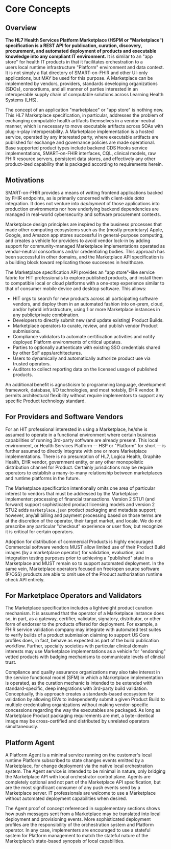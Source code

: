 # Core Concepts

## Overview

**The HL7 Health Services Platform Marketplace (HSPM or "Marketplace") specification is a REST API for publication, curation, discovery, procurement, and automated deployment of products and executable knowledge into any compliant IT environment.** It is similar to an "app store" for health IT products in that it facilitates orchestration to a users local runtime infrastructure "Platform" environment and data context. It is not simply a flat directory of SMART-on-FHIR and other UI-only applications, but MAY be used for this purpose. A Marketplace can be implemented by vendors, providers, standards developing organizations (SDOs), consortiums, and all manner of parties interested in an interoperable supply chain of computable solutions across Learning Health Systems (LHS).

The concept of an application "marketplace" or "app store" is nothing new. This HL7 Marketplace specification, in particular, addresses the problem of exchanging computable health artifacts themselves in a vendor-neutral manner, which is necessary to move executable artifacts across SOAs with plug-n-play interoperability. A Marketplace implementation is a hosted service, operated by any interested party, where executable artifacts are published for exchange and governance policies are made operational. Base supported product types include backend CDS Hooks service implementations, SMART-on-FHIR interfaces, CQL, clinical models, raw FHIR resource servers, persistent data stores, and effectively any other product-ized capability that is packaged according to requirements herein.

## Motivations

SMART-on-FHIR provides a means of writing frontend applications backed by FHIR endpoints, as is primarily concerned with client-side *data* integration. It does not venture into *deployment* of those applications into production environments nor how underlying backend dependencies are managed in real-world cybersecurity and software procurement contexts.

Marketplace design principles are inspired by the business processes that made other computing ecosystems such as the (mostly proprietary) Apple, Google, and Amazon app stores successful in general-purpose computing, and creates a vehicle for providers to avoid vendor lock-in by adding support for community-managed Marketplace implementations operated as vendor-neutral consortiums and/or credentialing bodies. This approach has been successful in other domains, and the Marketplace API specification is a building block toward replicating those successes in healthcare.

The Marketplace specification API provides an "app store"-like service fabric for HIT professionals to explore published products, and install them to compatible local or cloud platforms with a one-step experience similar to that of consumer mobile device and desktop software. This allows:

 * HIT orgs to search for new products across all participating software vendors, and deploy them in an automated fashion into on-prem, cloud, and/or hybrid infrastructure, using 1 or more Marketplace instances in any public/private combination.
 * Developers to directly submit new (and update existing) Product Builds.
 * Marketplace operators to curate, review, and publish vendor Product submissions.
 * Compliance validators to automate certification activities and notify deployed Platform environments of critical updates.
 * Parties to optionally authenticate with existing SSO credentials shared by other SoF apps/architectures.
 * Users to dynamically and automatically authorize product use via trusted operators.
 * Auditors to collect reporting data on the licensed usage of published products.

An additional benefit is agnosticism to programming language, development framework, database, I/O technologies, and most notably, EHR vendor. It permits architectural flexibility without require implementors to support any specific Product technology standard.

## For Providers and Software Vendors

For an HIT professional interested in using a Marketplace, he/she is assumed to operate in a functional environment where certain business capabilities of running 3rd-party sotfware are already present. This local environment, or Health Services Platform -- HSP or "Platform" for short -- is further assumed to directly integrate with one or more Marketplace implementations. There is no presumption of HL7, Logica Health, Graphite Health, EHR vendor, government entity, or any other monopolistic distribution channel for Product. Certainly jurisdictions may be require operators to establish a many-to-many relationship between marketplaces and runtime platforms in the future.

The Marketplace specification intentionally omits one area of particular interest to vendors that must be addressed by the Marketplace implementer: processing of financial transactions. Version 2 STU1 (and forward) support sophisticated product licensing models and version 2 STU2 adds `marketplace.json` product packaging and metadata support; however, any/all billing and payment processing based on those terms are at the discretion of the operator, their target market, and locale. We do not prescribe any particular "checkout" experience or user flow, but recognize it is critical for certain operators.

Adoption for distribution of commercial Products is highly encouraged. Commercial software vendors MUST allow limited use of their Product Build images (by a marketplace operator) for validation, evaluation, and integration testing purposes prior to achieving a "published" state in a Marketplace and MUST remain so to support automated deployment. In the same vein, Marketplace operators focused on free/open source software (F/OSS) products are able to omit use of the Product authorization runtime check API entirely.

## For Marketplace Operators and Validators

The Marketplace specification includes a lightweight product curation mechanism. It is assumed that the operator of a Marketplace instance does so, in part, as a gateway, certifier, validator, signatory, distributor, or other form of endorser to the products offered for deployment. For example, a FHIR service validation company may integrate with automated test suites to verify builds of a product submission claiming to support US Core profiles does, in fact, behave as expected as part of the build publication workflow. Further, specialty societies with particular clinical domain interests may use Marketplace implementations as a vehicle for "endorsing" vetted products with badging mechanisms to communicate levels of clincial trust.

Compliance and quality assurance organizations may also take interest in the service functional model (SFM) in which a Marketplace implementation is operated, as the curation mechanic is intended to be extended with standard-specific, deep integrations with 3rd-party build validation. Conceptually, this approach creates a standards-based ecosystem for validation by allowing ISVs to independently submit a given Product Build to multiple credentialing organizations without making vendor-specific concessions regarding the way the executables are packaged. As long as Marketplace Product packaging requirements are met, a byte-identical image may be cross-certified and distributed by unrelated operators simultaneously.

## Platform Agent

A Platform Agent is a minimal service running on the customer's local runtime Platform subscribed to state changes events emitted by a Marketplace, for change deployment via the native local orchestration system. The Agent service is intended to be minimal in nature, only bridging the Marketplace API with local orchestrator control plane. Agents are completely optional and not part of the Marketplace API specification, but are the most significant consumer of any push events send by a Marketplace server. IT professionals are welcome to use a Marketplace without automated deployment capabilities when desired.

The Agent proof of concept referenced in supplementary sections shows how push messages sent from a Marketplace may be translated into local deployment and provisioning events. More sophisticated deployment profiles are the responsibility of the orchestration system and Platform operator. In any case, implementers are encouraged to use a stateful system for Platform management to match the stateful nature of the Marketplace’s state-based synopsis of local capabilities.
